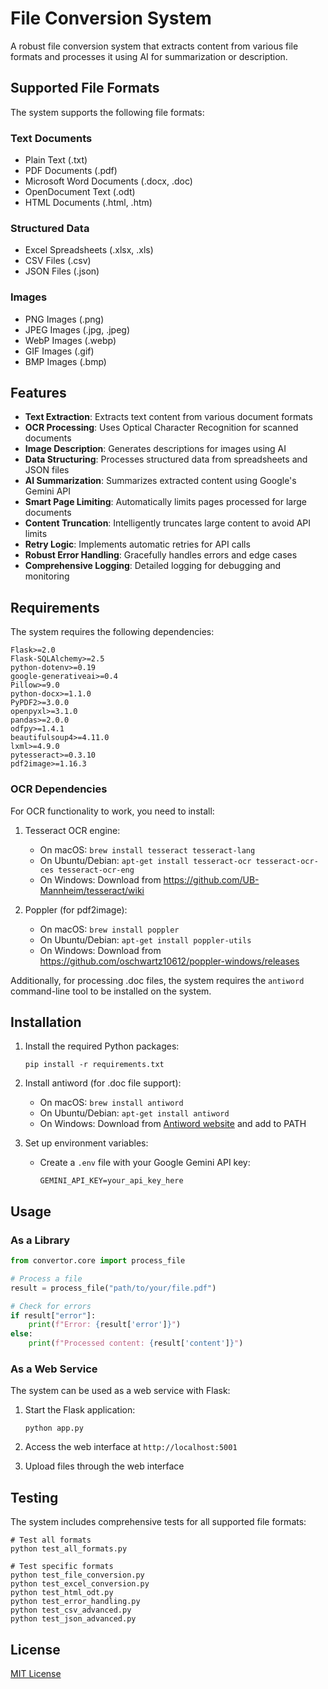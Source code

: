 # File Conversion System

A robust file conversion system that extracts content from various file formats and processes it using AI for summarization or description.

## Supported File Formats

The system supports the following file formats:

### Text Documents
- Plain Text (.txt)
- PDF Documents (.pdf)
- Microsoft Word Documents (.docx, .doc)
- OpenDocument Text (.odt)
- HTML Documents (.html, .htm)

### Structured Data
- Excel Spreadsheets (.xlsx, .xls)
- CSV Files (.csv)
- JSON Files (.json)

### Images
- PNG Images (.png)
- JPEG Images (.jpg, .jpeg)
- WebP Images (.webp)
- GIF Images (.gif)
- BMP Images (.bmp)

## Features

- **Text Extraction**: Extracts text content from various document formats
- **OCR Processing**: Uses Optical Character Recognition for scanned documents
- **Image Description**: Generates descriptions for images using AI
- **Data Structuring**: Processes structured data from spreadsheets and JSON files
- **AI Summarization**: Summarizes extracted content using Google's Gemini API
- **Smart Page Limiting**: Automatically limits pages processed for large documents
- **Content Truncation**: Intelligently truncates large content to avoid API limits
- **Retry Logic**: Implements automatic retries for API calls
- **Robust Error Handling**: Gracefully handles errors and edge cases
- **Comprehensive Logging**: Detailed logging for debugging and monitoring

## Requirements

The system requires the following dependencies:

```
Flask>=2.0
Flask-SQLAlchemy>=2.5
python-dotenv>=0.19
google-generativeai>=0.4
Pillow>=9.0
python-docx>=1.1.0
PyPDF2>=3.0.0
openpyxl>=3.1.0
pandas>=2.0.0
odfpy>=1.4.1
beautifulsoup4>=4.11.0
lxml>=4.9.0
pytesseract>=0.3.10
pdf2image>=1.16.3
```

### OCR Dependencies

For OCR functionality to work, you need to install:

1. Tesseract OCR engine:
   - On macOS: `brew install tesseract tesseract-lang`
   - On Ubuntu/Debian: `apt-get install tesseract-ocr tesseract-ocr-ces tesseract-ocr-eng`
   - On Windows: Download from https://github.com/UB-Mannheim/tesseract/wiki

2. Poppler (for pdf2image):
   - On macOS: `brew install poppler`
   - On Ubuntu/Debian: `apt-get install poppler-utils`
   - On Windows: Download from https://github.com/oschwartz10612/poppler-windows/releases

Additionally, for processing .doc files, the system requires the `antiword` command-line tool to be installed on the system.

## Installation

1. Install the required Python packages:
   ```
   pip install -r requirements.txt
   ```

2. Install antiword (for .doc file support):
   - On macOS: `brew install antiword`
   - On Ubuntu/Debian: `apt-get install antiword`
   - On Windows: Download from [Antiword website](http://www.winfield.demon.nl/) and add to PATH

3. Set up environment variables:
   - Create a `.env` file with your Google Gemini API key:
     ```
     GEMINI_API_KEY=your_api_key_here
     ```

## Usage

### As a Library

```python
from convertor.core import process_file

# Process a file
result = process_file("path/to/your/file.pdf")

# Check for errors
if result["error"]:
    print(f"Error: {result['error']}")
else:
    print(f"Processed content: {result['content']}")
```

### As a Web Service

The system can be used as a web service with Flask:

1. Start the Flask application:
   ```
   python app.py
   ```

2. Access the web interface at `http://localhost:5001`

3. Upload files through the web interface

## Testing

The system includes comprehensive tests for all supported file formats:

```
# Test all formats
python test_all_formats.py

# Test specific formats
python test_file_conversion.py
python test_excel_conversion.py
python test_html_odt.py
python test_error_handling.py
python test_csv_advanced.py
python test_json_advanced.py
```

## License

[MIT License](LICENSE)
